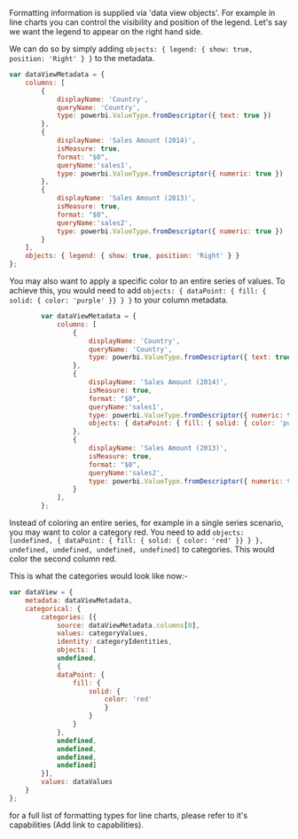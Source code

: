 Formatting information is supplied via 'data view objects'. For example in line charts you can control the visibility and position of the legend. Let's say we want the legend to appear on the right hand side. 

We can do so by simply adding `objects: { legend: { show: true, position: 'Right' } }` to the metadata.

```javascript
var dataViewMetadata = {
    columns: [
        {
            displayName: 'Country',
            queryName: 'Country',
            type: powerbi.ValueType.fromDescriptor({ text: true })
        },
        {
            displayName: 'Sales Amount (2014)',
            isMeasure: true,
            format: "$0",
            queryName:'sales1',
            type: powerbi.ValueType.fromDescriptor({ numeric: true })
        },
        {
            displayName: 'Sales Amount (2013)',
            isMeasure: true,
            format: "$0",
            queryName:'sales2',
            type: powerbi.ValueType.fromDescriptor({ numeric: true })
        }
    ],
    objects: { legend: { show: true, position: 'Right' } }
};
```

You may also want to apply a specific color to an entire series of values. To achieve this, you would need to add 
`objects: { dataPoint: { fill: { solid: { color: 'purple' }} } }` to your column metadata.

```javascript
        var dataViewMetadata = {
            columns: [
                {
                    displayName: 'Country',
                    queryName: 'Country',
                    type: powerbi.ValueType.fromDescriptor({ text: true })
                },
                {
                    displayName: 'Sales Amount (2014)',
                    isMeasure: true,
                    format: "$0",
                    queryName:'sales1',
                    type: powerbi.ValueType.fromDescriptor({ numeric: true }),
                    objects: { dataPoint: { fill: { solid: { color: 'purple' }} } }
                },
                {
                    displayName: 'Sales Amount (2013)',
                    isMeasure: true,
                    format: "$0",
                    queryName:'sales2',
                    type: powerbi.ValueType.fromDescriptor({ numeric: true })
                }
            ],
        };
```

Instead of coloring an entire series, for example in a single series scenario, you may want to color a category red. You need to add `objects: [undefined, { dataPoint: { fill: { solid: { color: 'red' }} } }, undefined, undefined, undefined, undefined]` to categories. This would color the second column red.

This is what the categories would look like now:-

```javascript
var dataView = {
    metadata: dataViewMetadata,
    categorical: {
        categories: [{
            source: dataViewMetadata.columns[0],
            values: categoryValues,
            identity: categoryIdentities,
            objects: [
            undefined, 
            { 
            dataPoint: { 
                fill: { 
                    solid: { 
                        color: 'red' 
                        }
                    } 
                } 
            }, 
            undefined, 
            undefined, 
            undefined, 
            undefined]
        }],
        values: dataValues
    }
};
```
for a full list of formatting types for line charts, please refer to it's capabilities (Add link to capabilities).
